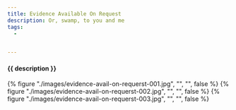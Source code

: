 ```yaml
---
title: Evidence Available On Request
description: Or, swamp, to you and me
tags:
  - 


---
```


<h4 class="subTitle">{{ description }}</h4>

{% figure "./images/evidence-avail-on-requerst-001.jpg", "", "", false %}
{% figure "./images/evidence-avail-on-requerst-002.jpg", "", "", false %}
{% figure "./images/evidence-avail-on-requerst-003.jpg", "", "", false %}




